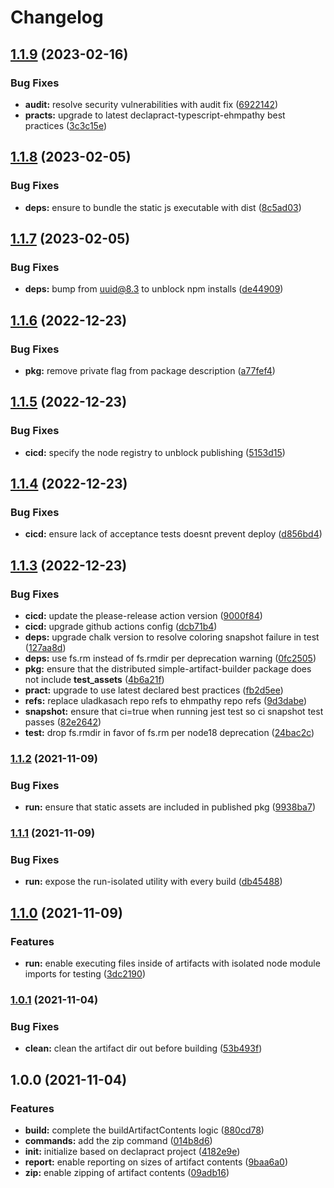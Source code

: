 # Changelog

## [1.1.9](https://github.com/ehmpathy/simple-artifact-builder/compare/v1.1.8...v1.1.9) (2023-02-16)


### Bug Fixes

* **audit:** resolve security vulnerabilities with audit fix ([6922142](https://github.com/ehmpathy/simple-artifact-builder/commit/69221424fa586fc9cf93793a0293e96a332ad173))
* **practs:** upgrade to latest declapract-typescript-ehmpathy best practices ([3c3c15e](https://github.com/ehmpathy/simple-artifact-builder/commit/3c3c15e6917c364d8de91c4678bbe2ebf8898d5b))

## [1.1.8](https://github.com/ehmpathy/simple-artifact-builder/compare/v1.1.7...v1.1.8) (2023-02-05)


### Bug Fixes

* **deps:** ensure to bundle the static js executable with dist ([8c5ad03](https://github.com/ehmpathy/simple-artifact-builder/commit/8c5ad03698df08146b82f8938859b490a2d7836b))

## [1.1.7](https://github.com/ehmpathy/simple-artifact-builder/compare/v1.1.6...v1.1.7) (2023-02-05)


### Bug Fixes

* **deps:** bump from uuid@8.3 to unblock npm installs ([de44909](https://github.com/ehmpathy/simple-artifact-builder/commit/de449091d37df21638e5fb8c88b601976d6c896d))

## [1.1.6](https://github.com/ehmpathy/simple-artifact-builder/compare/v1.1.5...v1.1.6) (2022-12-23)


### Bug Fixes

* **pkg:** remove private flag from package description ([a77fef4](https://github.com/ehmpathy/simple-artifact-builder/commit/a77fef4e2a2b4bf97029d59f64acb0c95f883c11))

## [1.1.5](https://github.com/ehmpathy/simple-artifact-builder/compare/v1.1.4...v1.1.5) (2022-12-23)


### Bug Fixes

* **cicd:** specify the node registry to unblock publishing ([5153d15](https://github.com/ehmpathy/simple-artifact-builder/commit/5153d15bc1ca2ca9fffabe6d56ebc274190a05f0))

## [1.1.4](https://github.com/ehmpathy/simple-artifact-builder/compare/v1.1.3...v1.1.4) (2022-12-23)


### Bug Fixes

* **cicd:** ensure lack of acceptance tests doesnt prevent deploy ([d856bd4](https://github.com/ehmpathy/simple-artifact-builder/commit/d856bd4f01232ccef36753caca4c414016fadc10))

## [1.1.3](https://github.com/ehmpathy/simple-artifact-builder/compare/v1.1.2...v1.1.3) (2022-12-23)


### Bug Fixes

* **cicd:** update the please-release action version ([9000f84](https://github.com/ehmpathy/simple-artifact-builder/commit/9000f84eccf6a097c7a80b64647abf02b0cd6fed))
* **cicd:** upgrade github actions config ([dcb71b4](https://github.com/ehmpathy/simple-artifact-builder/commit/dcb71b420b583090ad1f114df6b52834f8ca146d))
* **deps:** upgrade chalk version to resolve coloring snapshot failure in test ([127aa8d](https://github.com/ehmpathy/simple-artifact-builder/commit/127aa8ddbed9b0b7c3f53a8cf62222fee8327f11))
* **deps:** use fs.rm instead of fs.rmdir per deprecation warning ([0fc2505](https://github.com/ehmpathy/simple-artifact-builder/commit/0fc250527ebb4e404fb823986b56af7dc783d684))
* **pkg:** ensure that the distributed simple-artifact-builder package does not include __test_assets__ ([4b6a21f](https://github.com/ehmpathy/simple-artifact-builder/commit/4b6a21f036b50ab7f5009e4d177fa50dcf962c04))
* **pract:** upgrade to use latest declared best practices ([fb2d5ee](https://github.com/ehmpathy/simple-artifact-builder/commit/fb2d5eef668c4a34b953aa07aa85fea47962ef88))
* **refs:** replace uladkasach repo refs to ehmpathy repo refs ([9d3dabe](https://github.com/ehmpathy/simple-artifact-builder/commit/9d3dabe14537afe1753ca016ed7cdfc27f98c859))
* **snapshot:** ensure that ci=true when running jest test so ci snapshot test passes ([82e2642](https://github.com/ehmpathy/simple-artifact-builder/commit/82e2642d845c4ad9c73e9038e61d46fc27643553))
* **test:** drop fs.rmdir in favor of fs.rm per node18 deprecation ([24bac2c](https://github.com/ehmpathy/simple-artifact-builder/commit/24bac2cc911fb817e1ff95a33755ac106e8151bc))

### [1.1.2](https://www.github.com/uladkasach/simple-artifact-builder/compare/v1.1.1...v1.1.2) (2021-11-09)


### Bug Fixes

* **run:** ensure that static assets are included in published pkg ([9938ba7](https://www.github.com/uladkasach/simple-artifact-builder/commit/9938ba7c8bc3d8c0261ba8c294f0d2f0520a624f))

### [1.1.1](https://www.github.com/uladkasach/simple-artifact-builder/compare/v1.1.0...v1.1.1) (2021-11-09)


### Bug Fixes

* **run:** expose the run-isolated utility with every build ([db45488](https://www.github.com/uladkasach/simple-artifact-builder/commit/db45488cdf77a4121ecaa8553b66085300b2dcb6))

## [1.1.0](https://www.github.com/uladkasach/simple-artifact-builder/compare/v1.0.1...v1.1.0) (2021-11-09)


### Features

* **run:** enable executing files inside of artifacts with isolated node module imports for testing ([3dc2190](https://www.github.com/uladkasach/simple-artifact-builder/commit/3dc21900cd94af3cbd9e174114984ff8cd8e82a9))

### [1.0.1](https://www.github.com/uladkasach/simple-artifact-builder/compare/v1.0.0...v1.0.1) (2021-11-04)


### Bug Fixes

* **clean:** clean the artifact dir out before building ([53b493f](https://www.github.com/uladkasach/simple-artifact-builder/commit/53b493f013845abed50c5258479b7326c1ca991e))

## 1.0.0 (2021-11-04)


### Features

* **build:** complete the buildArtifactContents logic ([880cd78](https://www.github.com/uladkasach/simple-artifact-builder/commit/880cd7833a55a283edef4d9b411704c8fb9efc0b))
* **commands:** add the zip command ([014b8d6](https://www.github.com/uladkasach/simple-artifact-builder/commit/014b8d6a520e7c7f01b64d8cac4a2d2a9a205644))
* **init:** initialize based on declapract project ([4182e9e](https://www.github.com/uladkasach/simple-artifact-builder/commit/4182e9e342a4e8c2a140b41f0d4d0ec441fbd05e))
* **report:** enable reporting on sizes of artifact contents ([9baa6a0](https://www.github.com/uladkasach/simple-artifact-builder/commit/9baa6a0b1724fcc425e3cb01a1ddc1dc3bf4b569))
* **zip:** enable zipping of artifact contents ([09adb16](https://www.github.com/uladkasach/simple-artifact-builder/commit/09adb1619d31e1bc609ca7580d6dfdda87c52577))
